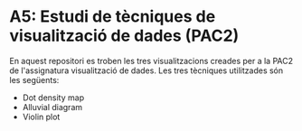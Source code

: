 # A5: Estudi de tècniques de visualització de dades (PAC2)

En aquest repositori es troben les tres visualitzacions creades per a la PAC2 de l'assignatura visualització de dades. Les tres tècniques utilitzades són les següents:
- Dot density map
- Alluvial diagram
- Violin plot
